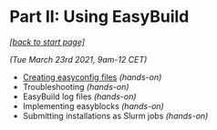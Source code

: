 # Part II: Using EasyBuild

*[[back to start page]](index.md)*

*(Tue March 23rd 2021, 9am-12 CET)*

* [Creating easyconfig files](creating_easyconfig_files.md) *(hands-on)*
* Troubleshooting *(hands-on)*
* EasyBuild log files *(hands-on)*
* Implementing easyblocks *(hands-on)*
* Submitting installations as Slurm jobs *(hands-on)*
